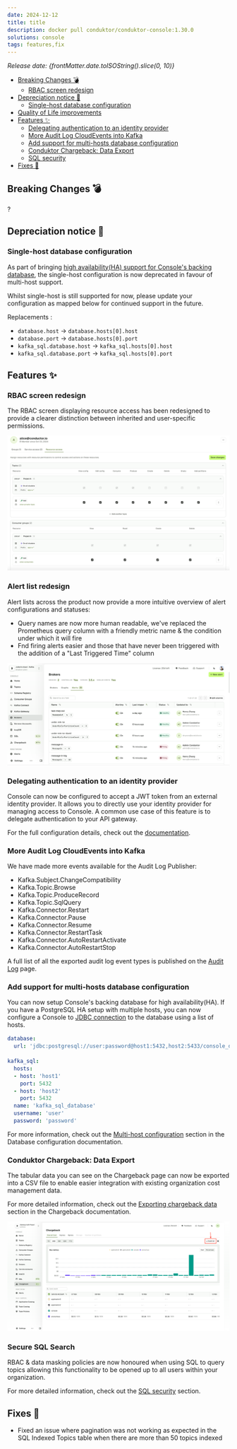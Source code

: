 ```yaml
---
date: 2024-12-12
title: title
description: docker pull conduktor/conduktor-console:1.30.0
solutions: console
tags: features,fix
---
```


*Release date: {frontMatter.date.toISOString().slice(0, 10)}*

- [Breaking Changes 💣](#breaking-changes-)
  - [RBAC screen redesign](#rbac-screen-redesign)
- [Depreciation notice 🚨](#depreciation-notice-)
  - [Single-host database configuration](#single-host-database-configuration)
- [Quality of Life improvements](#quality-of-life-improvements)
- [Features ✨](#features-)
  - [Delegating authentication to an identity provider](#delegating-authentication-to-an-identity-provider)
  - [More Audit Log CloudEvents into Kafka](#more-audit-log-cloudevents-into-kafka)
  - [Add support for multi-hosts database configuration](#add-support-for-multi-hosts-database-configuration)
  - [Conduktor Chargeback: Data Export](#conduktor-chargeback-data-export)
  - [SQL security](#sql-security)
- [Fixes 🔨](#fixes-)

## Breaking Changes 💣
?

## Depreciation notice 🚨

### Single-host database configuration

As part of bringing [high availability(HA) support for Console's backing database](#add-support-for-multi-hosts-database-configuration), the single-host configuration is now deprecated in favour of multi-host support.

Whilst single-host is still supported for now, please update your configuration as mapped below for continued support in the future.

Replacements :
- `database.host` -> `database.hosts[0].host`
- `database.port` -> `database.hosts[0].port`
- `kafka_sql.database.host` -> `kafka_sql.hosts[0].host`
- `kafka_sql.database.port` -> `kafka_sql.hosts[0].port`


## Features ✨

### RBAC screen redesign

The RBAC screen displaying resource access has been redesigned to provide a clearer distinction between inherited and user-specific permissions.

![RBAC screen](/images/changelog/platform/v30/RBAC-screen-redesign.png)

### Alert list redesign
Alert lists across the product now provide a more intuitive overview of alert configurations and statuses:

- Query names are now more human readable, we've replaced the Prometheus query column with a friendly metric name & the condition under which it will fire
- Fnd firing alerts easier and those that have never been triggered with the addition of a "Last Triggered Time" column

![New alert list](/images/changelog/platform/v30/new-alert-list.png)

### Delegating authentication to an identity provider
Console can now be configured to accept a JWT token from an external identity provider.
It allows you to directly use your identity provider for managing access to Console.
A common use case of this feature is to delegate authentication to your API gateway.

For the full configuration details, check out the [documentation](/platform/get-started/configuration/user-authentication/jwt-auth).

### More Audit Log CloudEvents into Kafka

We have made more events available for the Audit Log Publisher:
- Kafka.Subject.ChangeCompatibility
- Kafka.Topic.Browse
- Kafka.Topic.ProduceRecord
- Kafka.Topic.SqlQuery
- Kafka.Connector.Restart
- Kafka.Connector.Pause
- Kafka.Connector.Resume
- Kafka.Connector.RestartTask
- Kafka.Connector.AutoRestartActivate
- Kafka.Connector.AutoRestartStop

A full list of all the exported audit log event types is published on the [Audit Log](/platform/navigation/settings/audit-log/#exportable-audit-log-events) page.

### Add support for multi-hosts database configuration

You can now setup Console's backing database for high availability(HA). If you have a PostgreSQL HA setup with multiple hosts, you can now configure a Console to [JDBC connection](https://jdbc.postgresql.org/documentation/use/#connection-fail-over) to the database using a list of hosts.

```yaml
database:
  url: 'jdbc:postgresql://user:password@host1:5432,host2:5433/console_database'

kafka_sql:
  hosts:
  - host: 'host1'
    port: 5432
  - host: 'host2'
    port: 5432
  name: 'kafka_sql_database'
  username: 'user'
  password: 'password'
```
For more information, check out the [Multi-host configuration](/platform/get-started/configuration/database/#multi-host-configuration) section in the Database configuration documentation.

### Conduktor Chargeback: Data Export

The tabular data you can see on the Chargeback page can now be exported into a CSV file to enable easier integration with existing organization cost management data.

For more detailed information, check out the [Exporting chargeback data](/platform/navigation/chargeback#exporting-chargeback-data) section in the Chargeback documentation.

![A screenshot of the Chargeback section in the console, showing a graph and a data table with cost and usage metrics over time. The 'Export all' button is highlighted in the top right corner of the graph.](/images/changelog/platform/v30/chargeback-data-export.png)

### Secure SQL Search

RBAC & data masking policies are now honoured when using SQL to query topics allowing this functionality to be opened up to all users within your organization.

For more detailed information, check out the [SQL security](/platform/guides/configure-sql.md#sql-security) section.

## Fixes 🔨
- Fixed an issue where pagination was not working as expected in the SQL Indexed Topics table when there are more than 50 topics indexed
